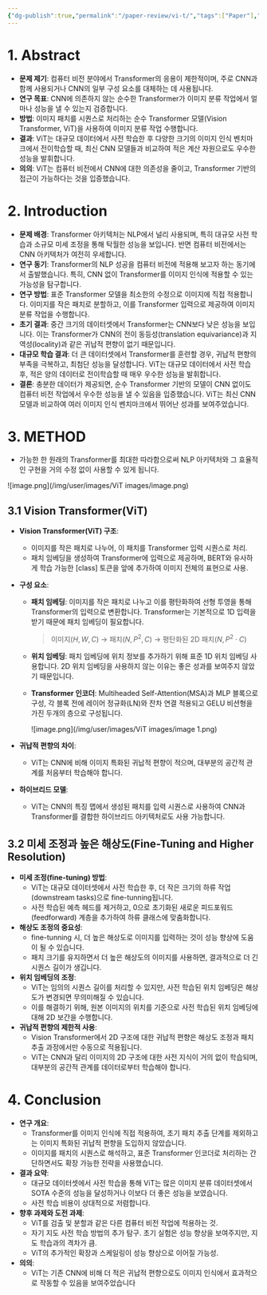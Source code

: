 ```yaml
---
{"dg-publish":true,"permalink":"/paper-review/vi-t/","tags":["Paper"],"created":"2025-01-08T19:49:01.508+09:00","updated":"2025-01-08T20:04:45.991+09:00"}
---
```


# 1. Abstract

- **문제 제기**: 컴퓨터 비전 분야에서 Transformer의 응용이 제한적이며, 주로 CNN과 함께 사용되거나 CNN의 일부 구성 요소를 대체하는 데 사용됩니다.
- **연구 목표**: CNN에 의존하지 않는 순수한 Transformer가 이미지 분류 작업에서 얼마나 성능을 낼 수 있는지 검증합니다.
- **방법**: 이미지 패치를 시퀀스로 처리하는 순수 Transformer 모델(Vision Transformer, ViT)을 사용하여 이미지 분류 작업 수행합니다.
- **결과**: ViT는 대규모 데이터에서 사전 학습한 후 다양한 크기의 이미지 인식 벤치마크에서 전이학습할 때, 최신 CNN 모델들과 비교하여 적은 계산 자원으로도 우수한 성능을 발휘합니다.
- **의의**: ViT는 컴퓨터 비전에서 CNN에 대한 의존성을 줄이고, Transformer 기반의 접근이 가능하다는 것을 입증했습니다.

# 2. Introduction

- **문제 배경**: Transformer 아키텍처는 NLP에서 널리 사용되며, 특히 대규모 사전 학습과 소규모 미세 조정을 통해 탁월한 성능을 보입니다. 반면 컴퓨터 비전에서는 CNN 아키텍처가 여전히 우세합니다.
- **연구 동기**: Transformer의 NLP 성공을 컴퓨터 비전에 적용해 보고자 하는 동기에서 출발했습니다. 특히, CNN 없이 Transformer를 이미지 인식에 적용할 수 있는 가능성을 탐구합니다.
- **연구 방법**: 표준 Transformer 모델을 최소한의 수정으로 이미지에 직접 적용합니다. 이미지를 작은 패치로 분할하고, 이를 Transformer 입력으로 제공하여 이미지 분류 작업을 수행합니다.
- **초기 결과**: 중간 크기의 데이터셋에서 Transformer는 CNN보다 낮은 성능을 보입니다. 이는 Transformer가 CNN의 전이 동등성(translation equivariance)과 지역성(locality)과 같은 귀납적 편향이 없기 때문입니다.
- **대규모 학습 결과**: 더 큰 데이터셋에서 Transformer를 훈련할 경우, 귀납적 편향의 부족을 극복하고, 최첨단 성능을 달성합니다. ViT는 대규모 데이터에서 사전 학습 후, 적은 양의 데이터로 전이학습할 때 매우 우수한 성능을 발휘합니다.
- **결론**: 충분한 데이터가 제공되면, 순수 Transformer 기반의 모델이 CNN 없이도 컴퓨터 비전 작업에서 우수한 성능을 낼 수 있음을 입증했습니다. ViT는 최신 CNN 모델과 비교하여 여러 이미지 인식 벤치마크에서 뛰어난 성과를 보여주었습니다.

# 3. METHOD

- 가능한 한 원래의 Transformer를 최대한 따라함으로써 NLP 아키텍처와 그 효율적인 구현을 거의 수정 없이 사용할 수 있게 됩니다.

![image.png](/img/user/images/ViT images/image.png)

## 3.1 Vision Transformer(ViT)

- **Vision Transformer(ViT) 구조**:
    - 이미지를 작은 패치로 나누어, 이 패치를 Transformer 입력 시퀀스로 처리.
    - 패치 임베딩을 생성하여 Transformer에 입력으로 제공하며, BERT와 유사하게 학습 가능한 [class] 토큰을 앞에 추가하여 이미지 전체의 표현으로 사용.
- **구성 요소**:
    - **패치 임베딩**: 이미지를 작은 패치로 나누고 이를 평탄화하여 선형 투영을 통해 Transformer의 입력으로 변환합니다. Transformer는 기본적으로 1D 입력을 받기 때문에 패치 임베딩이 필요합니다.
        
        > 이미지$(H,W,C)$ → 패치$(N, P^2, C)$ → 평탄화된 2D 패치$(N, P^2⋅C)$
        > 
    - **위치 임베딩**: 패치 임베딩에 위치 정보를 추가하기 위해 표준 1D 위치 임베딩 사용합니다.
    2D 위치 임베딩을 사용하지 않는 이유는 좋은 성과를 보여주지 않았기 때문입니다.
    - **Transformer 인코더**: Multiheaded Self-Attention(MSA)과 MLP 블록으로 구성, 각 블록 전에 레이어 정규화(LN)와 잔차 연결 적용되고 GELU 비션형을 가진 두개의 층으로 구성됩니다.
        
        ![image.png](/img/user/images/ViT images/image 1.png)
        
- **귀납적 편향의 차이**:
    - ViT는 CNN에 비해 이미지 특화된 귀납적 편향이 적으며, 대부분의 공간적 관계를 처음부터 학습해야 합니다.
- **하이브리드 모델**:
    - ViT는 CNN의 특징 맵에서 생성된 패치를 입력 시퀀스로 사용하여 CNN과 Transformer를 결합한 하이브리드 아키텍처로도 사용 가능합니다.

## 3.2 미세 조정과 높은 해상도(Fine-Tuning and Higher Resolution)

- **미세 조정(fine-tuning) 방법**:
    - ViT는 대규모 데이터셋에서 사전 학습한 후, 더 작은 크기의 하류 작업(downstream tasks)으로 fine-tunning됩니다.
    - 사전 학습된 예측 헤드를 제거하고, 0으로 초기화된 새로운 피드포워드(feedforward) 계층을 추가하여 하류 클래스에 맞춤화합니다.
- **해상도 조정의 중요성**:
    - fine-tunning 시, 더 높은 해상도로 이미지를 입력하는 것이 성능 향상에 도움이 될 수 있습니다.
    - 패치 크기를 유지하면서 더 높은 해상도의 이미지를 사용하면, 결과적으로 더 긴 시퀀스 길이가 생깁니다.
- **위치 임베딩의 조정**:
    - ViT는 임의의 시퀀스 길이를 처리할 수 있지만, 사전 학습된 위치 임베딩은 해상도가 변경되면 무의미해질 수 있습니다.
    - 이를 해결하기 위해, 원본 이미지의 위치를 기준으로 사전 학습된 위치 임베딩에 대해 2D 보간을 수행합니다.
- **귀납적 편향의 제한적 사용**:
    - Vision Transformer에서 2D 구조에 대한 귀납적 편향은 해상도 조정과 패치 추출 과정에서만 수동으로 적용됩니다.
    - ViT는 CNN과 달리 이미지의 2D 구조에 대한 사전 지식이 거의 없이 학습되며, 대부분의 공간적 관계를 데이터로부터 학습해야 합니다.

# 4. Conclusion

- **연구 개요**:
    - Transformer를 이미지 인식에 직접 적용하여, 초기 패치 추출 단계를 제외하고는 이미지 특화된 귀납적 편향을 도입하지 않았습니다.
    - 이미지를 패치의 시퀀스로 해석하고, 표준 Transformer 인코더로 처리하는 간단하면서도 확장 가능한 전략을 사용했습니다.
- **결과 요약**:
    - 대규모 데이터셋에서 사전 학습을 통해 ViT는 많은 이미지 분류 데이터셋에서 SOTA 수준의 성능을 달성하거나 이보다 더 좋은 성능을 보였습니다.
    - 사전 학습 비용이 상대적으로 저렴합니다.
- **향후 과제와 도전 과제**:
    - ViT를 검출 및 분할과 같은 다른 컴퓨터 비전 작업에 적용하는 것.
    - 자기 지도 사전 학습 방법의 추가 탐구. 초기 실험은 성능 향상을 보여주지만, 지도 학습과의 격차가 큼.
    - ViT의 추가적인 확장과 스케일링이 성능 향상으로 이어질 가능성.
- **의의**:
    - ViT는 기존 CNN에 비해 더 적은 귀납적 편향으로도 이미지 인식에서 효과적으로 작동할 수 있음을 보여주었습니다